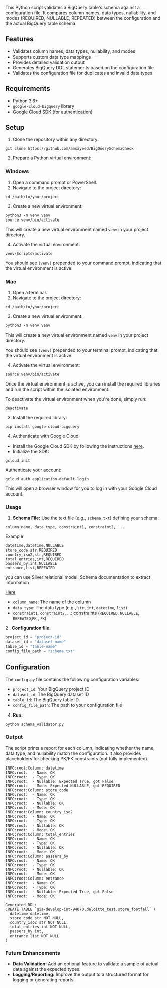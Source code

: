 
This Python script validates a BigQuery table's schema against a configuration file. It compares column names, data types, nullability, and modes (REQUIRED, NULLABLE, REPEATED) between the configuration and the actual BigQuery table schema.

## Features

- Validates column names, data types, nullability, and modes
- Supports custom data type mappings
- Provides detailed validation output
- Generates BigQuery DDL statements based on the configuration file
- Validates the configuration file for duplicates and invalid data types

## Requirements

- Python 3.6+
- `google-cloud-bigquery` library
- Google Cloud SDK (for authentication)

## Setup

1. Clone the repository within any directory:

```
git clone https://github.com/amsayeed/BigQuerySchemaCheck
```

2. Prepare a Python virtual environment:

### Windows

1. Open a command prompt or PowerShell.
2. Navigate to the project directory:

```
cd /path/to/your/project
```

3. Create a new virtual environment:

```
python3 -m venv venv
source venv/bin/activate
```

This will create a new virtual environment named `venv` in your project directory.

4. Activate the virtual environment:

```
venv\Scripts\activate
```

You should see `(venv)` prepended to your command prompt, indicating that the virtual environment is active.

### Mac

1. Open a terminal.
2. Navigate to the project directory:

```
cd /path/to/your/project
```

3. Create a new virtual environment:
```
python3 -m venv venv
```

This will create a new virtual environment named `venv` in your project directory.

You should see `(venv)` prepended to your terminal prompt, indicating that the virtual environment is active.

4. Activate the virtual environment:

```
source venv/bin/activate
```

Once the virtual environment is active, you can install the required libraries and run the script within the isolated environment.

To deactivate the virtual environment when you're done, simply run:

```
deactivate
```

3. Install the required library:

```
pip install google-cloud-bigquery
```

4. Authenticate with Google Cloud:

- Install the Google Cloud SDK by following the instructions [here](https://cloud.google.com/sdk/docs/install).
- Initialize the SDK:
```
gcloud init
```

Authenticate your account:
```
gcloud auth application-default login
```

This will open a browser window for you to log in with your Google Cloud account.
### Usage

1. **Schema File:** Use the text file (e.g., `schema.txt`) defining your schema:

```
column_name, data_type, constraint1, constraint2, ...
```

Example

```
datetime,datetime,NULLABLE  
store_code,str,REQUIRED  
country_iso2,str,REQUIRED  
total_entries,int,REQUIRED  
passers_by,int,NULLABLE  
entrance,list,REPEATED
```

you can use Silver relational model: Schema documentation to extract information

[Here](https://gymshark.sharepoint.com/:x:/r/sites/PMO/_layouts/15/Doc.aspx?sourcedoc=%7BE0EE949B-8ADF-4426-9A4B-FE17BE257C74%7D&file=Silver%20Relational%20Model%20Schema%20Documentation.xlsx&action=default&mobileredirect=truehttps://gymshark.sharepoint.com/:x:/r/sites/PMO/_layouts/15/Doc.aspx?sourcedoc=%7BE0EE949B-8ADF-4426-9A4B-FE17BE257C74%7D&file=Silver%20Relational%20Model%20Schema%20Documentation.xlsx&action=default&mobileredirect=true)

- `column_name`: The name of the column
- `data_type`: The data type (e.g., `str`, `int`, `datetime`, `list`)
- `constraint1`, `constraint2`, ...: constraints (`REQUIRED`, `NULLABLE`, `REPEATED`,`PK` , `FK`)

2 . **Configuration file:**

```python
project_id = "project-id"  
dataset_id = "dataset-name"  
table_id = "table-name"  
config_file_path = "schema.txt"
```

## Configuration

The `config.py` file contains the following configuration variables:

- `project_id`: Your BigQuery project ID
- `dataset_id`: The BigQuery dataset ID
- `table_id`: The BigQuery table ID
- `config_file_path`: The path to your configuration file

4. **Run:**

```bash
python schema_validator.py

```

### Output

The script prints a report for each column, indicating whether the name, data type, and nullability match the configuration. It also provides placeholders for checking PK/FK constraints (not fully implemented).

```
INFO:root:Column: datetime
INFO:root:  - Name: OK
INFO:root:  - Type: OK
INFO:root:  - Nullable: Expected True, got False
INFO:root:  - Mode: Expected NULLABLE, got REQUIRED
INFO:root:Column: store_code
INFO:root:  - Name: OK
INFO:root:  - Type: OK
INFO:root:  - Nullable: OK
INFO:root:  - Mode: OK
INFO:root:Column: country_iso2
INFO:root:  - Name: OK
INFO:root:  - Type: OK
INFO:root:  - Nullable: OK
INFO:root:  - Mode: OK
INFO:root:Column: total_entries
INFO:root:  - Name: OK
INFO:root:  - Type: OK
INFO:root:  - Nullable: OK
INFO:root:  - Mode: OK
INFO:root:Column: passers_by
INFO:root:  - Name: OK
INFO:root:  - Type: OK
INFO:root:  - Nullable: OK
INFO:root:  - Mode: OK
INFO:root:Column: entrance
INFO:root:  - Name: OK
INFO:root:  - Type: OK
INFO:root:  - Nullable: Expected True, got False
INFO:root:  - Mode: OK

Generated DDL:
CREATE TABLE `gia-develop-int-94070.deloitte_test.store_footfall` (
  datetime datetime,
  store_code str NOT NULL,
  country_iso2 str NOT NULL,
  total_entries int NOT NULL,
  passers_by int,
  entrance list NOT NULL
)

```


### Future Enhancements

- **Data Validation:** Add an optional feature to validate a sample of actual data against the expected types.
- **Logging/Reporting:** Improve the output to a structured format for logging or generating reports.
